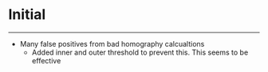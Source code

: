 
# Initial
---
* Many false positives from bad homography calcualtions
	* Added inner and outer threshold to prevent this. This seems to be effective